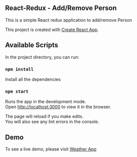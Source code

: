 ## React-Redux - Add/Remove Person

This is a simple React redux application to add/remove Person

This project is created with [Create React App](https://github.com/facebook/create-react-app).

## Available Scripts

In the project directory, you can run:

### `npm install`

Install all the dependencies

### `npm start`

Runs the app in the development mode.<br>
Open [http://localhost:3000](http://localhost:3000) to view it in the browser.

The page will reload if you make edits.<br>
You will also see any lint errors in the console.

## Demo

To see a live demo, please visit [Weather App](https://redux-training-add-person.firebaseapp.com/)
